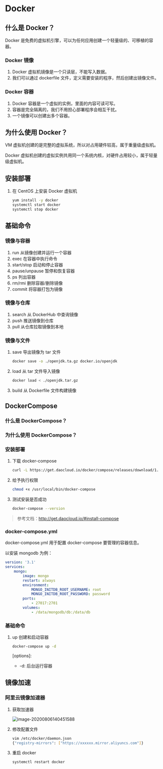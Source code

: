 # Docker

## 什么是 Docker？

Docker 是免费的虚拟机引擎，可以为任何应用创建一个轻量级的、可移植的容器。

### Docker 镜像

1. Docker 虚拟机镜像是一个只读层，不能写入数据。
2. 我们可以通过 dockerfile 文件，定义需要安装的程序，然后创建出镜像文件。

### Docker 容器

1. Docker 容器是一个虚拟的实例，里面的内容可读可写。
2. 容器是完全隔离的，我们不用担心部署程序会相互干扰。
3. 一个镜像可以创建出多个容器。

## 为什么使用 Docker？

VM 虚拟机创建的是完整的虚拟系统，所以对占用硬件较高，属于重量级虚拟机。

Docker 虚拟机创建的虚拟实例共用同一个系统内核，对硬件占用较小，属于轻量级虚拟机。

## 安装部署

1. 在 CentOS 上安装 Docker 虚拟机

   ```bash
   yum install -y docker
   systemctl start docker
   systemctl stop docker
   ```

## 基础命令

### 镜像与容器

1. run 从镜像创建并运行一个容器
2. exec 在容器中执行命令
3. start/stop 启动和停止容器
4. pause/unpause 暂停和恢复容器
5. ps 列出容器
6. rm/rmi 删除容器/删除镜像
7. commit 将容器打包为镜像

### 镜像与仓库

1. search 从 DockerHub 中查询镜像
2. push 推送镜像到仓库
3. pull 从仓库拉取镜像到本地

### 镜像与文件

1. save 导出镜像为 tar 文件

   ```bash
   docker save -o ./openjdk.ta.gz docker.io/openjdk
   ```

2. load 从 tar 文件导入镜像

   ```bash
   docker load < ./openjdk.tar.gz
   ```

3. build 从 Dockerfile 文件构建镜像

## DockerCompose

### 什么是 DockerCompose？

### 为什么使用 DockerCompose？

### 安装部署

1. 下载 docker-compose

   ```bash
   curl -L https://get.daocloud.io/docker/compose/releases/download/1.26.2/docker-compose-`uname -s`-`uname -m` > /usr/local/bin/docker-compose
   ```

2. 给予执行权限

   ```bash
   chmod +x /usr/local/bin/docker-compose
   ```

3. 测试安装是否成功

   ```bash
   docker-compose --version
   ```

> 参考文档：http://get.daocloud.io/#install-compose

### docker-compose.yml

docker-compose.yml 用于配置 docker-compose 要管理的容器信息。

以安装 mongodb 为例：

```yaml
version: '3.1'
services:
	mongo:
		image: mongo
    	restart: always
    	environment:
			MONGO_INITDB_ROOT_USERNAME: root
        	MONGO_INITDB_ROOT_PASSWORD: password
    	ports:
			- 27017:2701
		volumes:
			- /data/mongodb/db:/data/db
```

### 基础命令

1. up 创建和启动容器

   ```bash
   docker-compose up -d
   ```

   [options]:

   - -d: 后台运行容器

## 镜像加速

### 阿里云镜像加速器

1. 获取加速器

   ![image-20200806140451588](https://gitee.com/PeterWangYong/blog-image/raw/master/images/image-20200806140451588.png)

2. 修改配置文件

   ```bash
   vim /etc/docker/daemon.json
   {"registry-mirrors": ["https://xxxxxx.mirror.aliyuncs.com"]}
   ```

3. 重启 docker

   ```bash
   systemctl restart docker
   ```
